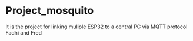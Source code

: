 # Project_mosquito
It is the project for linking muliple ESP32 to a central PC via MQTT protocol 
Fadhi and Fred
